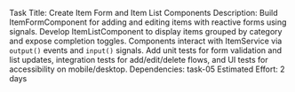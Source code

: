 Task Title: Create Item Form and Item List Components
Description: Build ItemFormComponent for adding and editing items with reactive forms using signals. Develop ItemListComponent to display items grouped by category and expose completion toggles. Components interact with ItemService via `output()` events and `input()` signals. Add unit tests for form validation and list updates, integration tests for add/edit/delete flows, and UI tests for accessibility on mobile/desktop.
Dependencies: task-05
Estimated Effort: 2 days

